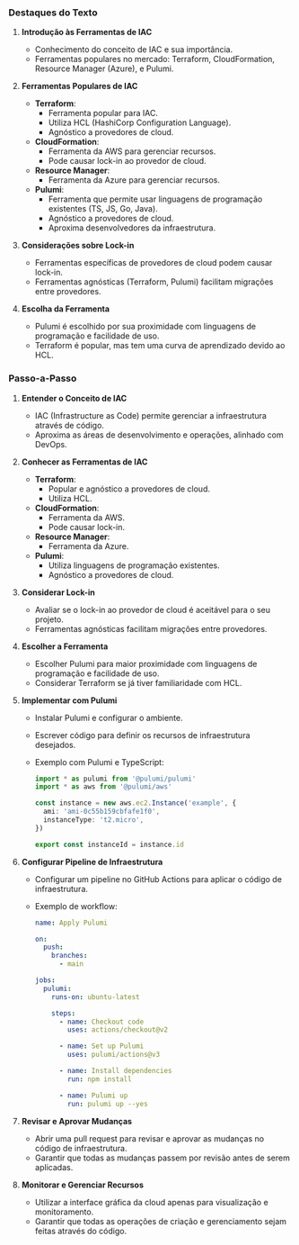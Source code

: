 ### Destaques do Texto

1. **Introdução às Ferramentas de IAC**

   - Conhecimento do conceito de IAC e sua importância.
   - Ferramentas populares no mercado: Terraform, CloudFormation, Resource Manager (Azure), e Pulumi.

2. **Ferramentas Populares de IAC**

   - **Terraform**:
     - Ferramenta popular para IAC.
     - Utiliza HCL (HashiCorp Configuration Language).
     - Agnóstico a provedores de cloud.
   - **CloudFormation**:
     - Ferramenta da AWS para gerenciar recursos.
     - Pode causar lock-in ao provedor de cloud.
   - **Resource Manager**:
     - Ferramenta da Azure para gerenciar recursos.
   - **Pulumi**:
     - Ferramenta que permite usar linguagens de programação existentes (TS, JS, Go, Java).
     - Agnóstico a provedores de cloud.
     - Aproxima desenvolvedores da infraestrutura.

3. **Considerações sobre Lock-in**

   - Ferramentas específicas de provedores de cloud podem causar lock-in.
   - Ferramentas agnósticas (Terraform, Pulumi) facilitam migrações entre provedores.

4. **Escolha da Ferramenta**
   - Pulumi é escolhido por sua proximidade com linguagens de programação e facilidade de uso.
   - Terraform é popular, mas tem uma curva de aprendizado devido ao HCL.

### Passo-a-Passo

1. **Entender o Conceito de IAC**

   - IAC (Infrastructure as Code) permite gerenciar a infraestrutura através de código.
   - Aproxima as áreas de desenvolvimento e operações, alinhado com DevOps.

2. **Conhecer as Ferramentas de IAC**

   - **Terraform**:
     - Popular e agnóstico a provedores de cloud.
     - Utiliza HCL.
   - **CloudFormation**:
     - Ferramenta da AWS.
     - Pode causar lock-in.
   - **Resource Manager**:
     - Ferramenta da Azure.
   - **Pulumi**:
     - Utiliza linguagens de programação existentes.
     - Agnóstico a provedores de cloud.

3. **Considerar Lock-in**

   - Avaliar se o lock-in ao provedor de cloud é aceitável para o seu projeto.
   - Ferramentas agnósticas facilitam migrações entre provedores.

4. **Escolher a Ferramenta**

   - Escolher Pulumi para maior proximidade com linguagens de programação e facilidade de uso.
   - Considerar Terraform se já tiver familiaridade com HCL.

5. **Implementar com Pulumi**

   - Instalar Pulumi e configurar o ambiente.
   - Escrever código para definir os recursos de infraestrutura desejados.
   - Exemplo com Pulumi e TypeScript:

     ```typescript
     import * as pulumi from '@pulumi/pulumi'
     import * as aws from '@pulumi/aws'

     const instance = new aws.ec2.Instance('example', {
       ami: 'ami-0c55b159cbfafe1f0',
       instanceType: 't2.micro',
     })

     export const instanceId = instance.id
     ```

6. **Configurar Pipeline de Infraestrutura**

   - Configurar um pipeline no GitHub Actions para aplicar o código de infraestrutura.
   - Exemplo de workflow:

     ```yaml
     name: Apply Pulumi

     on:
       push:
         branches:
           - main

     jobs:
       pulumi:
         runs-on: ubuntu-latest

         steps:
           - name: Checkout code
             uses: actions/checkout@v2

           - name: Set up Pulumi
             uses: pulumi/actions@v3

           - name: Install dependencies
             run: npm install

           - name: Pulumi up
             run: pulumi up --yes
     ```

7. **Revisar e Aprovar Mudanças**

   - Abrir uma pull request para revisar e aprovar as mudanças no código de infraestrutura.
   - Garantir que todas as mudanças passem por revisão antes de serem aplicadas.

8. **Monitorar e Gerenciar Recursos**
   - Utilizar a interface gráfica da cloud apenas para visualização e monitoramento.
   - Garantir que todas as operações de criação e gerenciamento sejam feitas através do código.
